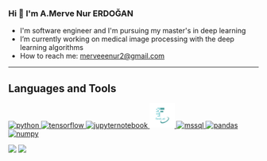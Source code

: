 
### Hi 👋 I'm A.Merve Nur ERDOĞAN

- I'm software engineer and I'm pursuing my master's in deep learning
- I’m currently working on medical image processing with the deep learning algorithms
- How to reach me: merveeenur2@gmail.com
- -----------------------------------------------------------------------------------------
<h2 align="left"> Languages and Tools </h3>
<p align="left"> 
<a href="https://www.python.org/" target="_blank"><img src="https://camo.githubusercontent.com/888e388801f947dec7c3d843942c277af25fe2b1aed1821542c4e711f210312a/68747470733a2f2f75706c6f61642e77696b696d656469612e6f72672f77696b6970656469612f636f6d6d6f6e732f7468756d622f632f63332f507974686f6e2d6c6f676f2d6e6f746578742e7376672f37363870782d507974686f6e2d6c6f676f2d6e6f746578742e7376672e706e67" alt="python" width="50" height="50"/> </a> 
<a href="https://www.tensorflow.org/" target="_blank"> <img src="https://upload.wikimedia.org/wikipedia/commons/thumb/2/2d/Tensorflow_logo.svg/1200px-Tensorflow_logo.svg.png" alt="tensorflow" width="50" height="50"/> </a> 
<a href="https://jupyter.org/" target="_blank"><img src="https://jupyter.org/assets/homepage/main-logo.svg" alt="jupyternotebook" width="50" height="50"/> </a>
<a href="https://www.fast.ai/" target="_blank"><img src="https://github.com/fastai/logos/blob/main/Fast.ai.jpg?raw=true" alt="fastai" width="50" height="50"/> </a>
<a href="https://www.microsoft.com/en-us/sql-server" target="_blank" rel="noreferrer"><img src="https://www.svgrepo.com/show/303229/microsoft-sql-server-logo.svg" alt="mssql" width="50" height="50"/>
<a href="https://pandas.pydata.org/" target="_blank"><img src="https://pandas.pydata.org/static/img/pandas.svg" alt="pandas" width="50" height="50"/> </a>
<a href="https://numpy.org/doc/stable/#" target="_blank"><img src="https://numpy.org/images/logo.svg" alt="numpy" width="50" height="50"/> </a>

</p>


<img src="https://github-readme-stats.vercel.app/api?username=mervenurerdogan&&show_icons=true">
<img src="https://github-readme-stats.vercel.app/api/top-langs/?username=mervenurerdogan&layout=compact" width="500" >









